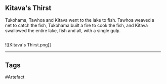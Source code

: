 ## Kitava's Thirst
Tukohama, Tawhoa and Kitava went to the lake to fish.
Tawhoa weaved a net to catch the fish,
Tukohama built a fire to cook the fish,
and Kitava swallowed the entire lake, fish and all, with a single gulp.
## 
![[Kitava's Thirst.png]]

---
## Tags
#Artefact
